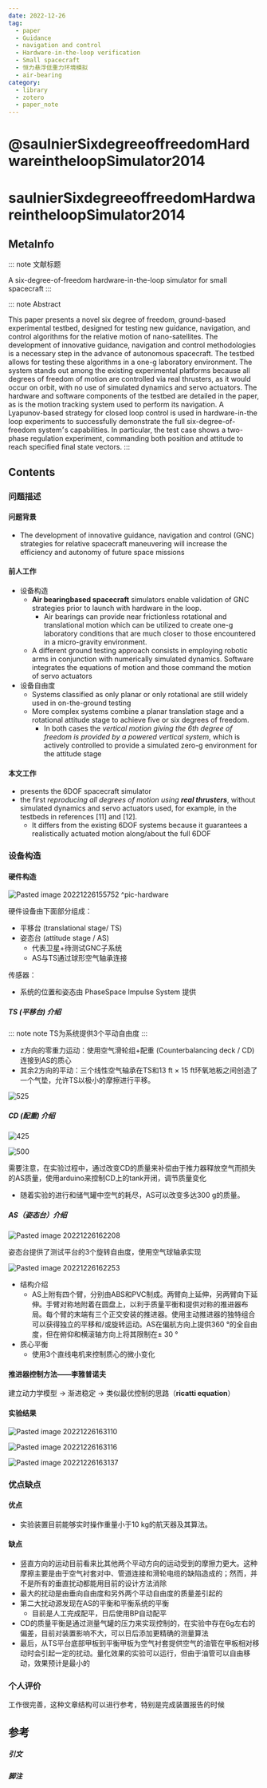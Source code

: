 ```yaml
---
date: 2022-12-26
tag:
  - paper
  - Guidance
  - navigation and control
  - Hardware-in-the-loop verification
  - Small spacecraft
  - 恒力悬浮低重力环境模拟
  - air-bearing
category:
  - library
  - zotero
  - paper_note
---
```


# @saulnierSixdegreeoffreedomHardwareintheloopSimulator2014

# saulnierSixdegreeoffreedomHardwareintheloopSimulator2014

## MetaInfo

::: note 文献标题

 A six-degree-of-freedom hardware-in-the-loop simulator for small spacecraft
:::

::: note Abstract

This paper presents a novel six degree of freedom, ground-based experimental testbed, designed for testing new guidance, navigation, and control algorithms for the relative motion of nano-satellites. The development of innovative guidance, navigation and control methodologies is a necessary step in the advance of autonomous spacecraft. The testbed allows for testing these algorithms in a one-g laboratory environment. The system stands out among the existing experimental platforms because all degrees of freedom of motion are controlled via real thrusters, as it would occur on orbit, with no use of simulated dynamics and servo actuators. The hardware and software components of the testbed are detailed in the paper, as is the motion tracking system used to perform its navigation. A Lyapunov-based strategy for closed loop control is used in hardware-in-the loop experiments to successfully demonstrate the full six-degree-of-freedom system׳s capabilities. In particular, the test case shows a two-phase regulation experiment, commanding both position and attitude to reach specified final state vectors.
:::


## Contents

### 问题描述

#### 问题背景

- The development of innovative guidance, navigation and control (GNC) strategies for relative spacecraft maneuvering will increase the efficiency and autonomy of future space missions

#### 前人工作

- 设备构造
	- **Air bearingbased spacecraft** simulators enable validation of GNC strategies prior to launch with hardware in the loop.
		- Air bearings can provide near frictionless rotational and translational motion which can be utilized to create one-g laboratory conditions that are much closer to those encountered in a micro-gravity environment.
	- A different ground testing approach consists in employing robotic arms in conjunction with numerically simulated dynamics. Software integrates the equations of motion and those command the motion of servo actuators
- 设备自由度
	- Systems classified as only planar or only rotational are still widely used in on-the-ground testing
	- More complex systems combine a planar translation stage and a rotational attitude stage to achieve five or six degrees of freedom.
		- In both cases the *vertical motion giving the 6th degree of freedom is provided by a powered vertical system*, which is actively controlled to provide a simulated zero-g environment for the attitude stage

#### 本文工作

- presents the 6DOF spacecraft simulator
- the first *reproducing all degrees of motion using **real thrusters***, without simulated dynamics and servo actuators used, for example, in the testbeds in references [11] and [12].
	- It differs from the existing 6DOF systems because it guarantees a realistically actuated motion along/about the full 6DOF

### 设备构造

#### 硬件构造

![Pasted image 20221226155752](./assets/Pasted-image-20221226155752.png)
^pic-hardware

硬件设备由下面部分组成：
- 平移台 (translational stage/ TS)
- 姿态台 (attitude stage / AS)
	- 代表卫星+待测试GNC子系统
	- AS与TS通过球形空气轴承连接

传感器：
- 系统的位置和姿态由 PhaseSpace Impulse System 提供

##### TS (平移台) 介绍

::: note note
TS为系统提供3个平动自由度
:::


- z方向的零重力运动：使用空气滑轮组+配重 (Counterbalancing deck / CD) 连接到AS的质心
- 其余2方向的平动：三个线性空气轴承在TS和13 ft × 15 ft环氧地板之间创造了一个气垫，允许TS以极小的摩擦进行平移。

![525](./assets/Pasted-image-20221226161656.png)

##### CD (配重) 介绍

![425](./assets/Pasted-image-20221226161737.png)

![500](./assets/Pasted-image-20221226162101.png)


需要注意，在实验过程中，通过改变CD的质量来补偿由于推力器释放空气而损失的AS质量，使用arduino来控制CD上的tank开闭，调节质量变化
- 随着实验的进行和储气罐中空气的耗尽，AS可以改变多达300 g的质量。

##### AS（姿态台）介绍

![Pasted image 20221226162208](./assets/Pasted-image-20221226162208.png)

姿态台提供了测试平台的3个旋转自由度，使用空气球轴承实现

![Pasted image 20221226162253](./assets/Pasted-image-20221226162253.png)

- 结构介绍
	- AS上附有四个臂，分别由ABS和PVC制成。两臂向上延伸，另两臂向下延伸。手臂对称地附着在圆盘上，以利于质量平衡和提供对称的推进器布局。每个臂的末端有三个正交安装的推进器。使用主动推进器的独特组合可以获得独立的平移和/或旋转运动。AS在偏航方向上提供360 °的全自由度，但在俯仰和横滚轴方向上将其限制在± 30 °
- 质心平衡
	- 使用3个直线电机来控制质心的微小变化

#### 推进器控制方法——李雅普诺夫

建立动力学模型 → 渐进稳定 → 类似最优控制的思路（**ricatti equation**）

#### 实验结果

![Pasted image 20221226163110](./assets/Pasted-image-20221226163110.png)

![Pasted image 20221226163116](./assets/Pasted-image-20221226163116.png)

![Pasted image 20221226163137](./assets/Pasted-image-20221226163137.png)

### 优点缺点

#### 优点

- 实验装置目前能够实时操作重量小于10 kg的航天器及其算法。

#### 缺点

- 竖直方向的运动目前看来比其他两个平动方向的运动受到的摩擦力更大。这种摩擦主要是由于空气衬套对中、管道连接和滑轮电缆的缺陷造成的；然而，并不是所有的垂直扰动都能用目前的设计方法消除
- 最大的扰动是由垂向自由度和另外两个平动自由度的质量差引起的
- 第二大扰动源发现在AS的平衡和平衡系统的平衡
	- 目前是人工完成配平，日后使用BP自动配平
- CD的质量平衡是通过测量气罐的压力来实现控制的，在实验中存在6g左右的偏差，目前对装置影响不大，可以日后添加更精确的测量算法
- 最后，从TS平台底部甲板到平衡甲板为空气衬套提供空气的油管在甲板相对移动时会引起一定的扰动。量化效果的实验可以运行，但由于油管可以自由移动，效果预计是最小的


### 个人评价

工作很完善，这种文章结构可以进行参考，特别是完成装置报告的时候

## 参考

##### 引文



##### 脚注
